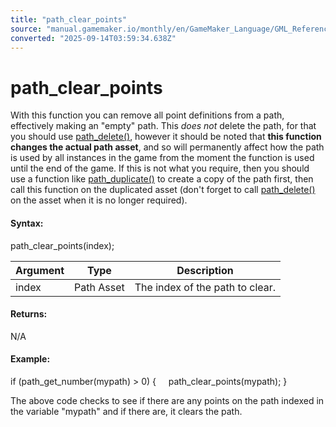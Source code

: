 ```yaml
---
title: "path_clear_points"
source: "manual.gamemaker.io/monthly/en/GameMaker_Language/GML_Reference/Asset_Management/Paths/Path_Manipulation/path_clear_points.htm"
converted: "2025-09-14T03:59:34.638Z"
---
```


# path\_clear\_points

With this function you can remove all point definitions from a path, effectively making an "empty" path. This _does not_ delete the path, for that you should use [path\_delete()](path_delete.md), however it should be noted that **this function changes the actual path asset**, and so will permanently affect how the path is used by all instances in the game from the moment the function is used until the end of the game. If this is not what you require, then you should use a function like [path\_duplicate()](path_duplicate.md) to create a copy of the path first, then call this function on the duplicated asset (don't forget to call [path\_delete()](path_delete.md) on the asset when it is no longer required).

#### Syntax:

path\_clear\_points(index);

| Argument | Type | Description |
| --- | --- | --- |
| index | Path Asset | The index of the path to clear. |

#### Returns:

N/A

#### Example:

if (path\_get\_number(mypath) > 0)
{
    path\_clear\_points(mypath);
}

The above code checks to see if there are any points on the path indexed in the variable "mypath" and if there are, it clears the path.